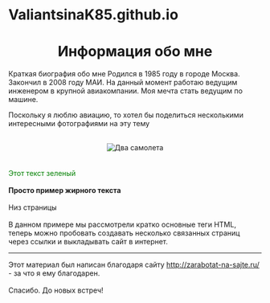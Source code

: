 # ValiantsinaK85.github.io
<html>
</head>
<body>
<center><h1>Информация обо мне</h1></center>
Краткая биография обо мне
Родился в 1985 году в городе Москва. Закончил в 2008 году МАИ.
На данный момент работаю ведущим инженером в крупной авиакомпании.
Моя мечта стать ведущим по машине.

Поскольку я люблю авиацию, то хотел бы поделиться несколькими интересными 
фотографиями на эту тему
<br/><br/>
<center><img alt="Два самолета" 
src="https://img-fotki.yandex.ru/get/9931/160700675.0/0_110e34_54188f48_-1-orig">
</center>
<br/><br/>
<font style="color:green">Этот текст зеленый</font>
<br/><br/>
<b>Просто пример жирного текста</b>
<br/><br/>
Низ страницы
<br/><br/>
В данном примере мы рассмотрели кратко основные теги HTML, теперь можно пробовать создавать 
несколько связанных страниц через ссылки и выкладывать сайт в интернет.
<hr>
Этот материал был написан благодаря сайту 
<a href=http://zarabotat-na-sajte.ru/>
http://zarabotat-na-sajte.ru/</a> - за что я ему благодарен. 
<br/><br/>
Спасибо. До новых встреч!
</body>
</html>
